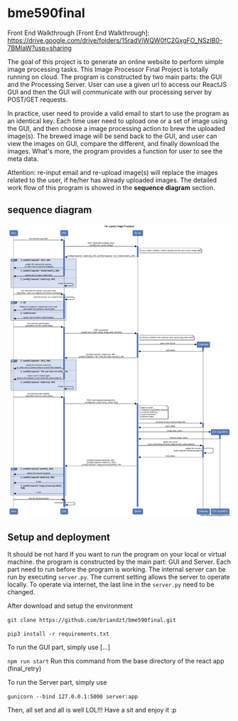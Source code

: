 # bme590final

Front End Walkthrough
[Front End Walkthrough]: https://drive.google.com/drive/folders/15radViWQW0fC2GxgFO_NSzIB0-7BMIaW?usp=sharing

The goal of this project is to generate an online 
website to perform simple image processing tasks. This Image Processor Final Project is totally running on cloud. 
The program is constructed by two main parts: the GUI and the Processing Server. User can use a given url to access our ReactJS GUI and then the GUI will communicate with our processing server by POST/GET requests. 

In practice, user need to provide a valid email to start to use the program 
as an identical key. Each time user need to upload one or a set of image using 
the GUI, and then choose a image processing action to brew the uploaded 
image(s). The brewed image will be send back to the GUI, and user can view the 
images on GUI, compare the different, and finally download the images. 
What's more,
the program provides a function for user to see the meta data. 

Attention:
re-input email and re-upload image(s) will replace the images related to
the user, if he/her has already uploaded images. The detailed work flow
of this program is showed in the **sequence diagram** section. 

## sequence diagram
![Image](I'm%20a%20good%20Image%20Processor.png "sequence diagrams")

## Setup and deployment

It should be not hard If you want to run the program on your local 
or virtual machine. the program is constructed by the main part: GUI
and Server. Each part need to run before the program is working. 
The internal server can be run by executing `server.py`. 
The current setting allows the server to operate locally. To 
operate via internet, the last line in the `server.py`
need to be changed.

After download and setup the environment

`git clone https://github.com/briandzt/bme590final.git`

`pip3 install -r requirements.txt`

To run the GUI part, simply use [...]

`npm run start`
Run this command from the base directory of the react app (final_retry)

To run the Server part, simply use 

`gunicorn --bind 127.0.0.1:5000 server:app`

Then, all set and all is well LOL!!! Have a sit and enjoy it :p
